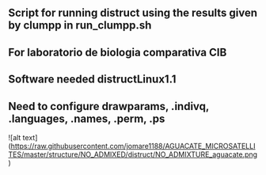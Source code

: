 ## Script for running distruct using the results given by clumpp in run_clumpp.sh  
## For laboratorio de biologia comparativa CIB  
## Software needed distructLinux1.1  
## Need to configure drawparams, .indivq, .languages, .names, .perm, .ps  
![alt text] (https://raw.githubusercontent.com/jomare1188/AGUACATE_MICROSATELLITES/master/structure/NO_ADMIXED/distruct/NO_ADMIXTURE_aguacate.png)
   
